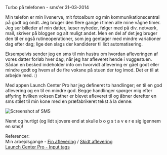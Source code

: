 Turbo p&aring; telefonen - sms'er
31-03-2014

Min telefon er min livsnerve, mit fotoalbum og min kommunikationscentral på godt og ondt. Jeg bruger den flere gange i timen alle mine vågne timer. Jeg ser billeder af min datter, læser nyheder, følger med på div. netværk, mail, skriver på bloggen og alt muligt andet. Men en del af det jeg bruger den til er også rutineoperationer, som jeg gentager med mindre variationer dag efter dag; lige den slags der kandiderer til lidt automatisering.

Eksempelvis sender jeg en sms til min hustru om hvordan afleveringen af vores datter forløb hver dag, når jeg har afleveret hende i vuggestuen. Sådan en besked indeholder info om hvorvidt aflevering er gået godt eller mindre godt og hvem af de fire voksne på stuen der tog imod. Det er til at arbejde med. :)

Med appen Launch Center Pro har jeg defineret to handlinger; en til en god aflevering og en til en mindre god. Begge handlinger spørger mig efter affyring hvilken voksen Esther er blevet afleveret til og åbner derefter en sms stilet til min kone med en præfabrikeret tekst á la denne:

<img class="screen" src="https://logiskhave.dk/static/20140331_lcp_sms.png" alt="Screenshot af SMS">

Nemt og hurtigt (og lidt sjovere end at skulle b o g s t a v e r e sig igennem en sms)!

Referencer:    
Min arbejdsgange - [Fin aflevering](http://launchcenterpro.com/sm2h39) / [Skidt aflevering](http://launchcenterpro.com/9fl15p)   
[Launch Center Pro - Input tags](http://help.contrast.co/hc/en-us/articles/201915128-Input-Tags-Prompts-Lists-)
